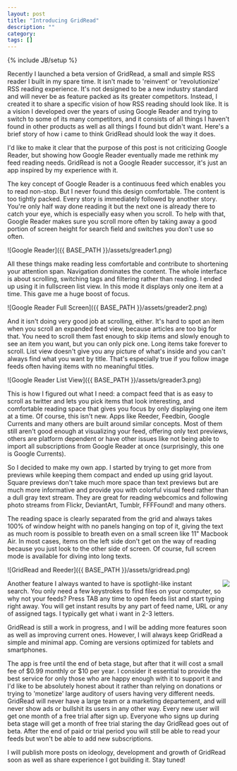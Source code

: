 ```yaml
---
layout: post
title: "Introducing GridRead"
description: ""
category: 
tags: []
---
```

{% include JB/setup %}

Recently I launched a beta version of GridRead, a small and simple RSS reader I built in my spare time. It isn't made to 'reinvent' or 'revolutionize' RSS reading experience. It's not designed to be a new industry standard and will never be as feature packed as its greater competitors. Instead, I created it to share a specific vision of how RSS reading should look like. It is a vision I developed over the years of using Google Reader and trying to switch to some of its many competitors, and it consists of all things I haven't found in other products as well as all things I found but didn't want. Here's a brief story of how i came to think GridRead should look the way it does.

I'd like to make it clear that the purpose of this post is not criticizing Google Reader, but showing how Google Reader eventually made me rethink my feed reading needs. GridRead is not a Google Reader successor, it's just an app inspired by my experience with it.

The key concept of Google Reader is a continuous feed which enables you to read non-stop. But I never found this design comfortable. The content is too tightly packed. Every story is immediately followed by another story. You're only half way done reading it but the next one is already there to catch your eye, which is especially easy when you scroll. To help with that, Google Reader makes sure you scroll more often by taking away a good portion of screen height for search field and switches you don't use so often.

![Google Reader]({{ BASE_PATH }}/assets/greader1.png)

All these things make reading less comfortable and contribute to shortening your attention span. Navigation dominates the content. The whole interface is about scrolling, switching tags and filtering rather than reading. I ended up using it in fullscreen list view. In this mode it displays only one item at a time. This gave me a huge boost of focus.

![Google Reader Full Screen]({{ BASE_PATH }}/assets/greader2.png)

And it isn't doing very good job at scrolling, either. It's hard to spot an item when you scroll an expanded feed view, because articles are too big for that. You need to scroll them fast enough to skip items and slowly enough to see an item you want, but you can only pick one. Long items take forever to scroll. List view doesn't give you any picture of what's inside and you can't always find what you want by title. That's especially true if you follow image feeds often having items with no meaningful titles.

![Google Reader List View]({{ BASE_PATH }}/assets/greader3.png)

This is how I figured out what I need: a compact feed that is as easy to scroll as twitter and lets you pick items that look interesting, and comfortable reading space that gives you focus by only displaying one item at a time.
Of course, this isn't new. Apps like Reeder, Feedbin, Google Currents and many others are built around similar concepts. Most of them still aren't good enough at visualizing your feed, offering only text previews, others are platform dependent or have other issues like not being able to import all subscriptions from Google Reader at once (surprisingly, this one is Google Currents).

So I decided to make my own app. I started by trying to get more from previews while keeping them compact and ended up using grid layout. Square previews don't take much more space than text previews but are much more informative and provide you with colorful visual feed rather than a dull gray text stream. They are great for reading webcomics and following photo streams from Flickr, DeviantArt, Tumblr, FFFFound! and many others.

The reading space is clearly separated from the grid and always takes 100% of window height with no panels hanging on top of it, giving the text as much room is possible to breath even on a small screen like 11" Macbook Air. In most cases, items on the left side don't get on the way of reading because you just look to the other side of screen. Of course, full screen mode is available for diving into long texts.

![GridRead and Reeder]({{ BASE_PATH }}/assets/gridread.png)

<img src="{{ BASE_PATH }}/assets/search.png" style="float: right; margin-left: 20px">

Another feature I always wanted to have is spotlight-like instant search. You only need a few keystrokes to find files on your computer, so why not your feeds? Press TAB any time to open feeds list and start typing right away. You will get instant results by any part of feed name, URL or any of assigned tags. I typically get what i want in 2-3 letters.

GridRead is still a work in progress, and I will be adding more features soon as well as improving current ones. However, I will always keep GridRead a simple and minimal app. Coming are versions optimized for tablets and smartphones. 

The app is free until the end of beta stage, but after that it will cost a small fee of $0.99 monthly or $10 per year. I consider it essential to provide the best service for only those who are happy enough with it to support it and I'd like to be absolutely honest about it rather than relying on donations or trying to 'monetize' large auditory of users having very different needs. GridRead will never have a large team or a marketing departement, and will never show ads or bullshit its users in any other way.
Every new user will get one month of a free trial after sign up. Everyone who signs up during beta stage will get a month of free trial staring the day GridRead goes out of beta. After the end of paid or trial period you will still be able to read your feeds but won't be able to add new subscriptions.

I will publish more posts on ideology, development and growth of GridRead soon as well as share experience I got building it. Stay tuned!
